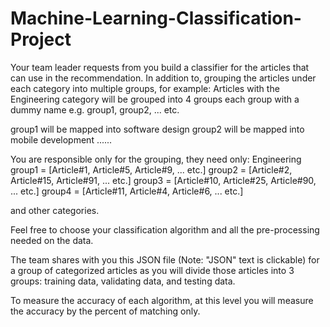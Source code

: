 # Machine-Learning-Classification-Project

Your team leader requests from you build a classifier for the articles that can use in the recommendation. In addition to, grouping the articles under each category into multiple groups, for example:
Articles with the Engineering category will be grouped into 4 groups each group with a dummy name e.g. group1, group2, ... etc.

group1 will be mapped into software design
group2 will be mapped into mobile development
......

You are responsible only for the grouping, they need only:
Engineering
group1 = [Article#1, Article#5, Article#9, ... etc.]
group2 = [Article#2, Article#15, Article#91, ... etc.]
group3 = [Article#10, Article#25, Article#90, ... etc.]
group4 = [Article#11, Article#4, Article#6, ... etc.]

and other categories.

Feel free to choose your classification algorithm and all the pre-processing needed on the data.

The team shares with you this JSON file (Note: "JSON" text is clickable) for a group of categorized articles as you will divide those articles into 3 groups: training data, validating data, and testing data.

To measure the accuracy of each algorithm, at this level you will measure the accuracy by the percent of matching only.
